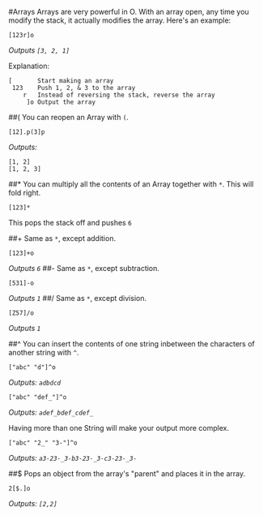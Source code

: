 #Arrays
Arrays are very powerful in O. With an array open, any time you modify the stack, it actually modifies the array. Here's an example:
```
[123r]o
```
*Outputs `[3, 2, 1]`*

Explanation:
```
[       Start making an array
 123    Push 1, 2, & 3 to the array
    r   Instead of reversing the stack, reverse the array
     ]o Output the array
```

##(
You can reopen an Array with `(`.
```
[12].p(3]p
```
*Outputs:*
```
[1, 2]
[1, 2, 3]
```

##*
You can multiply all the contents of an Array together with `*`. This will fold right.
```
[123]*
```
This pops the stack off and pushes `6`

##+
Same as `*`, except addition.
```
[123]+o
```
*Outputs `6`*
##-
Same as `*`, except subtraction.
```
[531]-o
```
*Outputs `1`*
##/
Same as `*`, except division.
```
[Z57]/o
```
*Outputs `1`*

##^
You can insert the contents of one string inbetween the characters of another string with `^`.
```
["abc" "d"]^o
```
*Outputs: `adbdcd`*

```
["abc" "def_"]^o
```
*Outputs: `adef_bdef_cdef_`*

Having more than one String will make your output more complex.

```
["abc" "2_" "3-"]^o
```
*Outputs: `a3-23-_3-b3-23-_3-c3-23-_3-`*

##$
Pops an object from the array's "parent" and places it in the array.
```
2[$.]o
```
*Outputs: `[2,2]`*
